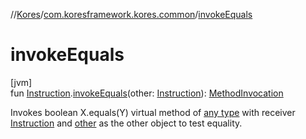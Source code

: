 //[Kores](../../index.md)/[com.koresframework.kores.common](index.md)/[invokeEquals](invoke-equals.md)

# invokeEquals

[jvm]\
fun [Instruction](../com.koresframework.kores/-instruction/index.md).[invokeEquals](invoke-equals.md)(other: [Instruction](../com.koresframework.kores/-instruction/index.md)): [MethodInvocation](../com.koresframework.kores.base/-method-invocation/index.md)

Invokes boolean X.equals(Y) virtual method of [any type](https://kotlinlang.org/api/latest/jvm/stdlib/kotlin/-any/index.html) with receiver [Instruction](../com.koresframework.kores/-instruction/index.md) and [other](invoke-equals.md) as the other object to test equality.
